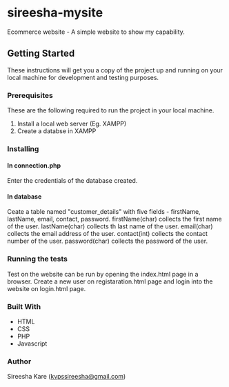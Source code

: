 # sireesha-mysite
Ecommerce website - A simple website to show my capability.

## Getting Started
These instructions will get you a copy of the project up and running on your local machine for development and testing purposes.

### Prerequisites

These are the following required to run the project in your local machine.

1. Install a local web server (Eg. XAMPP)
2. Create a databse in XAMPP

### Installing

#### In connection.php

Enter the credentials of the database created.

#### In database

Ceate a table named "customer_details" with five fields - firstName, lastName, email, contact, password. firstName(char) collects the first name of the user. lastName(char) collects th last name of the user. email(char) collects the email address of the user. contact(int) collects the contact number of the user. password(char) collects the password of the user.

### Running the tests

Test on the website can be run by opening the index.html page in a browser. Create a new user on registaration.html page and login into the website on login.html page.

### Built With

* HTML
* CSS
* PHP
* Javascript

### Author

Sireesha Kare (kvpssireesha@gmail.com)
